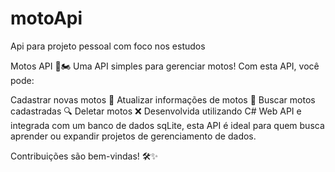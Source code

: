 # motoApi
Api para projeto pessoal com foco nos estudos


Motos API 🚀🏍️
Uma API simples para gerenciar motos! Com esta API, você pode:

Cadastrar novas motos 📝
Atualizar informações de motos 🔄
Buscar motos cadastradas 🔍
Deletar motos ❌
Desenvolvida utilizando C# Web API e integrada com um banco de dados sqLite, esta API é ideal para quem busca aprender ou expandir projetos de gerenciamento de dados.

Contribuições são bem-vindas! 🛠️✨
